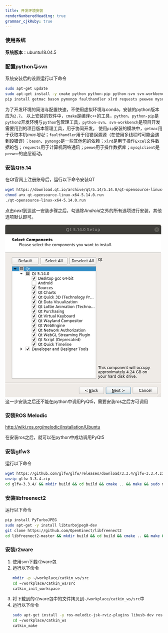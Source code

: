 ```yaml
---
title: 开发环境安装
renderNumberedHeading: true
grammar_cjkRuby: true
---
```



### 使用系统
**系统版本**：ubuntu18.04.5


### 配置python与svn
系统安装后的设置运行以下命令

``` sh
sudo apt-get update
sudo apt-get install -y cmake python python-pip python-svn svn-workbench
pip install getmac bason pymongo faulthandler xlrd requests peewee mysqlclient
```
为了开发环境的简洁与配置快速，不使用虚拟环境与conda，安装的python版本应为`2.7`。
以上安装的软件中，`cmake`是编译`c++`的工具，`python`、`python-pip`是`python2`开发环境与`python`包管理工具，`python-svn`、`svn-workbench`是项目开发需要用到的项目版本管理工具，用于协同开发。
使用`pip`安装的模块中，`getmac`用于获取本机*mac地址*；`faulthandler`用于段错误溯源（在使用多线程时可能会遇到段错误）；`bason`、`pymongo`是一些其他包的依赖；`xlrd`是用于操作`Excel`文件数据的包；`requests`用于计算机网络通讯；`peewe`用于操作数据库；`mysqlclient`是`peewee`的底层驱动。

### 安装Qt5.14
在Qt官网上注册账号后，运行以下命令安装QT

``` sh
wget https://download.qt.io/archive/qt/5.14/5.14.0/qt-opensource-linux-x64-5.14.0.run
chmod a+x qt-opensource-linux-x64-5.14.0.run
./qt-opensource-linux-x64-5.14.0.run
```

点击*next*到达这一安装步骤之后，勾选除*Android*之外的所有选项进行安装，其他选项默认即可。

![安装QT](./images/1627283800_1.png)
这一步安装之后还不能在python中调用PyQt5，需要安装ros之后方可调用

### 安装ROS Melodic
http://wiki.ros.org/melodic/Installation/Ubuntu

在安装ros之后，就可以在python中成功调用PyQt5

### 安装glfw3
运行以下命令

``` sh
wget https://github.com/glfw/glfw/releases/download/3.3.4/glfw-3.3.4.zip
unzip glfw-3.3.4.zip 
cd glfw-3.3.4/ && mkdir build && cd build && cmake .. && make && sudo make install && cd ../..
```

 


### 安装libfreenect2
运行以下命令

``` sh
pip install PyTurboJPEG
sudo apt-get -y install libturbojpeg0-dev
git clone https://github.com/OpenKinect/libfreenect2
cd libfreenect2-master && mkdir build && cd build && cmake .. && make && sudo make install && cd ../..
```

### 安装r2ware
1. 使用svn下载r2ware包
2. 运行以下命令
	``` sh
	mkdir -p ~/workplace/catkin_ws/src
	cd ~/workplace/catkin_ws/src
	catkin_init_workspace
	```
3. 将下载到的r2ware包中的文件拷贝到`~/workplace/catkin_ws/src`中
4. 运行以下命令
	``` sh
	sudo apt-get install -y ros-melodic-jsk-rviz-plugins libusb-dev ros-melodic-serial ros-melodic-velodyne ros-melodic-grid-map ros-melodic-urg-c fonts-glewlwyd glew-utils glewlwyd glewlwyd-common libglew-dev libglew2.0 libspnav-dev 
	cd ~/workplace/catkin_ws
	catkin_make
	```







